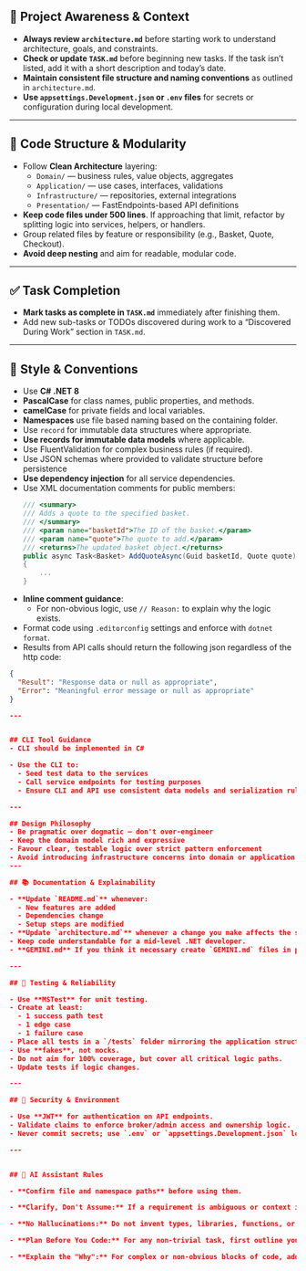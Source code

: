 ## 🔄 Project Awareness & Context

- **Always review `architecture.md`** before starting work to understand architecture, goals, and constraints.
- **Check or update `TASK.md`** before beginning new tasks. If the task isn’t listed, add it with a short description and today’s date.
- **Maintain consistent file structure and naming conventions** as outlined in `architecture.md`.
- **Use `appsettings.Development.json` or `.env` files** for secrets or configuration during local development.

---

## 🧱 Code Structure & Modularity

- Follow **Clean Architecture** layering:
  - `Domain/` — business rules, value objects, aggregates
  - `Application/` — use cases, interfaces, validations
  - `Infrastructure/` — repositories, external integrations
  - `Presentation/` — FastEndpoints-based API definitions
- **Keep code files under 500 lines**. If approaching that limit, refactor by splitting logic into services, helpers, or handlers.
- Group related files by feature or responsibility (e.g., Basket, Quote, Checkout).
- **Avoid deep nesting** and aim for readable, modular code.

---

## ✅ Task Completion

- **Mark tasks as complete in `TASK.md`** immediately after finishing them.
- Add new sub-tasks or TODOs discovered during work to a “Discovered During Work” section in `TASK.md`.

---

## 📎 Style & Conventions

- Use **C# .NET 8**
- **PascalCase** for class names, public properties, and methods.
- **camelCase** for private fields and local variables.
- **Namespaces** use file based naming based on the containing folder.
- Use `record` for immutable data structures where appropriate.
- **Use records for immutable data models** where applicable.
- Use FluentValidation for complex business rules (if required).
- Use JSON schemas where provided to validate structure before persistence
- **Use dependency injection** for all service dependencies.
- Use XML documentation comments for public members:
  ```csharp
  /// <summary>
  /// Adds a quote to the specified basket.
  /// </summary>
  /// <param name="basketId">The ID of the basket.</param>
  /// <param name="quote">The quote to add.</param>
  /// <returns>The updated basket object.</returns>
  public async Task<Basket> AddQuoteAsync(Guid basketId, Quote quote)
  {
      ...
  }
  ```
- **Inline comment guidance**:
  - For non-obvious logic, use `// Reason:` to explain why the logic exists.
- Format code using `.editorconfig` settings and enforce with `dotnet format`.
- Results from API calls should return the following json regardless of the http code:
```json
{
  "Result": "Response data or null as appropriate",
  "Error": "Meaningful error message or null as appropriate"
}

---


## CLI Tool Guidance
- CLI should be implemented in C#

- Use the CLI to:
  - Seed test data to the services
  - Call service endpoints for testing purposes
  - Ensure CLI and API use consistent data models and serialization rules

---

## Design Philosophy
- Be pragmatic over dogmatic — don't over-engineer
- Keep the domain model rich and expressive
- Favour clear, testable logic over strict pattern enforcement
- Avoid introducing infrastructure concerns into domain or application layers
---

## 📚 Documentation & Explainability

- **Update `README.md`** whenever:
  - New features are added
  - Dependencies change
  - Setup steps are modified
- **Update `architecture.md`** whenever a change you make affects the solution's architecture.
- Keep code understandable for a mid-level .NET developer.
- **GEMINI.md** If you think it necessary create `GEMINI.md` files in project sub-folders to assist you in understanding and working with the codebase.

---

## 🧪 Testing & Reliability

- Use **MSTest** for unit testing.
- Create at least:
  - 1 success path test
  - 1 edge case
  - 1 failure case
- Place all tests in a `/tests` folder mirroring the application structure.
- Use **fakes**, not mocks.
- Do not aim for 100% coverage, but cover all critical logic paths.
- Update tests if logic changes.

---

## 🔐 Security & Environment

- Use **JWT** for authentication on API endpoints.
- Validate claims to enforce broker/admin access and ownership logic.
- Never commit secrets; use `.env` or `appsettings.Development.json` locally.

---


## 🧠 AI Assistant Rules

- **Confirm file and namespace paths** before using them.

- **Clarify, Don't Assume:** If a requirement is ambiguous or context is missing, your first action is to ask for clarification.

- **No Hallucinations:** Do not invent types, libraries, functions, or file paths. If you need a tool you don't have, state what you need and why.

- **Plan Before You Code:** For any non-trivial task, first outline your implementation plan in a list or with pseudocode. We will approve it before you write the final code.

- **Explain the "Why":** For complex or non-obvious blocks of code, add a `# WHY:` comment explaining the reasoning behind the implementation choice.